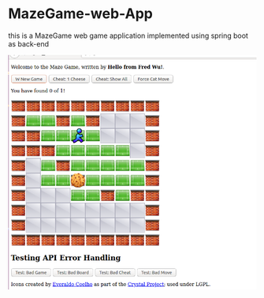 # MazeGame-web-App

this is a MazeGame web game application implemented using spring boot as back-end

![alt text](Readme-Images/Selection_220.png)
